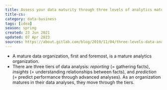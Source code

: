 ```yaml
---
title: Assess your data maturity through three levels of analytics maturity
title-cs: 
category: data-business
tags: [idea]
season: spring
created: 23 Jun 2021
updated: 07 Apr 2023
sources: https://about.gitlab.com/blog/2019/11/04/three-levels-data-analysis/
---
```


- A mature data organization, first and foremost, is a mature analytics organization.
- There are three tiers of data analysis: *reporting* (= gathering facts), *insights* (= understanding relationships between facts), and *prediction* (= predict performance through advanced analyses). As an organization matures in their data analyses, they move through the tiers.